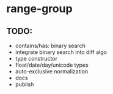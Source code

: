# range-group

## TODO:
- contains/has: binary search
- integrate binary search into diff algo
- type constructor
- float/date/day/unicode types
- auto-exclusive normalization
- docs
- publish